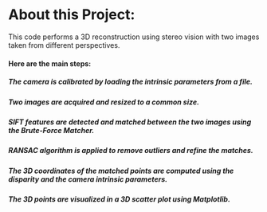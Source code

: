 # About this Project:
This code performs a 3D reconstruction using stereo vision with two images taken from different perspectives. 
#### Here are the main steps:
##### The camera is calibrated by loading the intrinsic parameters from a file.
##### Two images are acquired and resized to a common size.
##### SIFT features are detected and matched between the two images using the Brute-Force Matcher.
##### RANSAC algorithm is applied to remove outliers and refine the matches.
##### The 3D coordinates of the matched points are computed using the disparity and the camera intrinsic parameters.
##### The 3D points are visualized in a 3D scatter plot using Matplotlib.
